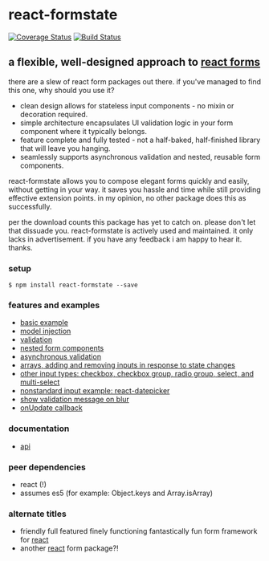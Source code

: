 # react-formstate

[![Coverage Status](https://coveralls.io/repos/github/dtrelogan/react-formstate/badge.svg?branch=master)](https://coveralls.io/github/dtrelogan/react-formstate?branch=master)
[![Build Status](https://travis-ci.org/dtrelogan/react-formstate.svg?branch=master)](https://travis-ci.org/dtrelogan/react-formstate)

## a flexible, well-designed approach to [react forms](https://facebook.github.io/react/docs/forms.html)

there are a slew of react form packages out there. if you've managed to find this one, why should you use it?

- clean design allows for stateless input components - no mixin or decoration required.
- simple architecture encapsulates UI validation logic in your form component where it typically belongs.
- feature complete and fully tested - not a half-baked, half-finished library that will leave you hanging.
- seamlessly supports asynchronous validation and nested, reusable form components.

react-formstate allows you to compose elegant forms quickly and easily, without getting in your way. it saves you hassle and time while still providing effective extension points. in my opinion, no other package does this as successfully.

per the download counts this package has yet to catch on. please don't let that dissuade you. react-formstate is actively used and maintained. it only lacks in advertisement. if you have any feedback i am happy to hear it. thanks.

### setup

    $ npm install react-formstate --save

### features and examples

- [basic example](/docs/basicExample.md)
- [model injection](/docs/modelInjection.md)
- [validation](/docs/validationWiring.md)
- [nested form components](/docs/nestedFormExample.md)
- [asynchronous validation](/docs/asyncExample.md)
- [arrays, adding and removing inputs in response to state changes](/docs/arrayExample.md)
- [other input types: checkbox, checkbox group, radio group, select, and multi-select](/docs/otherInputTypes.md)
- [nonstandard input example: react-datepicker](/docs/datePickerExample.md)
- [show validation message on blur](/docs/onBlurExample.md)
- [onUpdate callback](/docs/onUpdateExample.md)

### documentation

- [api](/docs/api.md)

### peer dependencies

- react (!)
- assumes es5 (for example: Object.keys and Array.isArray)

### alternate titles

- friendly full featured finely functioning fantastically fun form framework for [react](https://facebook.github.io/react)
- another [react](https://facebook.github.io/react) form package?!
